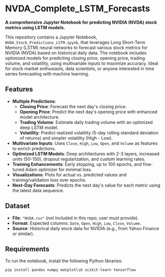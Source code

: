 # NVDA_Complete_LSTM_Forecasts

**A comprehensive Jupyter Notebook for predicting NVIDIA (NVDA) stock metrics using LSTM models.**

This repository contains a Jupyter Notebook, `NVDA_Stock_Predictions_LSTM.ipynb`, that leverages Long Short-Term Memory (LSTM) neural networks to forecast various stock metrics for NVIDIA (NVDA) based on historical daily data. The notebook includes optimized models for predicting closing price, opening price, trading volume, and volatility, using multivariate inputs to maximize accuracy. Ideal for stock market enthusiasts, data scientists, or anyone interested in time series forecasting with machine learning.

## Features
- **Multiple Predictions**:
  - **Closing Price**: Forecast the next day's closing price.
  - **Opening Price**: Predict the next day's opening price with enhanced model architecture.
  - **Trading Volume**: Estimate daily trading volume with an optimized deep LSTM model.
  - **Volatility**: Predict realized volatility (5-day rolling standard deviation of returns) and simpler volatility (High - Low).
- **Multivariate Inputs**: Uses `Close`, `High`, `Low`, `Open`, and `Volume` as features to enrich predictions.
- **Optimized LSTM Models**: Deep architectures with 2-3 layers, increased units (50-150), dropout regularization, and custom learning rates.
- **Training Enhancements**: Early stopping, up to 100 epochs, and fine-tuned Adam optimizer for minimal loss.
- **Visualizations**: Plots for actual vs. predicted values and training/validation loss over epochs.
- **Next-Day Forecasts**: Predicts the next day's value for each metric using the latest data sequence.

## Dataset
- **File**: `"NVDA.csv"` (not included in this repo; user must provide).
- **Format**: Expected columns: `Date`, `Open`, `High`, `Low`, `Close`, `Volume`.
- **Source**: Historical daily stock data for NVIDIA (e.g., from Yahoo Finance or similar).

## Requirements
To run the notebook, install the following Python libraries:
```bash
pip install pandas numpy matplotlib scikit-learn tensorflow
